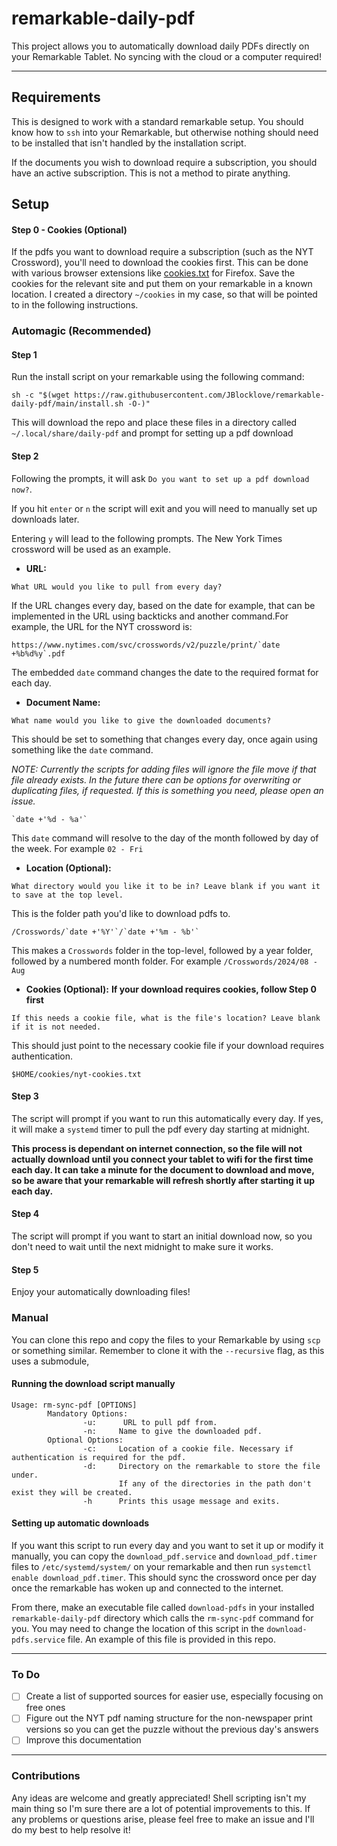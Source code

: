 # remarkable-daily-pdf

This project allows you to automatically download daily PDFs directly on your Remarkable Tablet. No syncing with the cloud or a computer required!

---

## Requirements
This is designed to work with a standard remarkable setup. You should know how to `ssh` into your Remarkable, but otherwise nothing should need to be installed that isn't handled by the installation script.

If the documents you wish to download require a subscription, you should have an active subscription. This is not a method to pirate anything.

## Setup

#### Step 0 - Cookies (Optional)
If the pdfs you want to download require a subscription (such as the NYT Crossword), you'll need to download the cookies first. This can be done with various browser extensions like [cookies.txt](https://addons.mozilla.org/en-US/firefox/addon/cookies-txt/) for Firefox. Save the cookies for the relevant site and put them on your remarkable in a known location. I created a directory `~/cookies` in my case, so that will be pointed to in the following instructions.

### Automagic (Recommended)

#### Step 1

Run the install script on your remarkable using the following command:
  ```
  sh -c "$(wget https://raw.githubusercontent.com/JBlocklove/remarkable-daily-pdf/main/install.sh -O-)"
  ```
  This will download the repo and place these files in a directory called `~/.local/share/daily-pdf` and prompt for setting up a pdf download

#### Step 2
Following the prompts, it will ask `Do you want to set up a pdf download now?`.

If you hit `enter` or `n` the script will exit and you will need to manually set up downloads later.

Entering `y` will lead to the following prompts. The New York Times crossword will be used as an example.

- **URL:**
```
What URL would you like to pull from every day?
```
If the URL changes every day, based on the date for example, that can be implemented in the URL using backticks and another command.For example, the URL for the NYT crossword is:
```
https://www.nytimes.com/svc/crosswords/v2/puzzle/print/`date +%b%d%y`.pdf
```
The embedded `date` command changes the date to the required format for each day.

- **Document Name:**
```
What name would you like to give the downloaded documents?
```
This should be set to something that changes every day, once again using something like the `date` command.

*NOTE: Currently the scripts for adding files will ignore the file move if that file already exists. In the future there can be options for overwriting or duplicating files, if requested. If this is something you need, please open an issue.*

```
`date +'%d - %a'`
```
This `date` command will resolve to the day of the month followed by day of the week. For example `02 - Fri`

- **Location (Optional):**
```
What directory would you like it to be in? Leave blank if you want it to save at the top level.
```

This is the folder path you'd like to download pdfs to.
```
/Crosswords/`date +'%Y'`/`date +'%m - %b'`
```

This makes a `Crosswords` folder in the top-level, followed by a year folder, followed by a numbered month folder. For example `/Crosswords/2024/08 - Aug`

- **Cookies (Optional):**
**If your download requires cookies, follow Step 0 first**
```
If this needs a cookie file, what is the file's location? Leave blank if it is not needed.
```

This should just point to the necessary cookie file if your download requires authentication.

```
$HOME/cookies/nyt-cookies.txt
```

#### Step 3
The script will prompt if you want to run this automatically every day. If yes, it will make a `systemd` timer to pull the pdf every day starting at midnight.

**This process is dependant on internet connection, so the file will not actually download until you connect your tablet to wifi for the first time each day. It can take a minute for the document to download and move, so be aware that your remarkable will refresh shortly after starting it up each day.**

#### Step 4
The script will prompt if you want to start an initial download now, so you don't need to wait until the next midnight to make sure it works.

#### Step 5
Enjoy your automatically downloading files!

### Manual
You can clone this repo and copy the files to your Remarkable by using `scp` or something similar. Remember to clone it with the `--recursive` flag, as this uses a submodule,

#### Running the download script manually
```
Usage: rm-sync-pdf [OPTIONS]
        Mandatory Options:
                -u:      URL to pull pdf from.
                -n:     Name to give the downloaded pdf.
        Optional Options:
                -c:     Location of a cookie file. Necessary if authentication is required for the pdf.
                -d:     Directory on the remarkable to store the file under.
                        If any of the directories in the path don't exist they will be created.
                -h      Prints this usage message and exits.
```

#### Setting up automatic downloads
If you want this script to run every day and you want to set it up or modify it manually, you can copy the `download_pdf.service` and `download_pdf.timer` files to `/etc/systemd/system/` on your remarkable and then run `systemctl enable download_pdf.timer`. This should sync the crossword once per day once the remarkable has woken up and connected to the internet.

From there, make an executable file called `download-pdfs` in your installed `remarkable-daily-pdf` directory which calls the `rm-sync-pdf` command for you. You may need to change the location of this script in the `download-pdfs.service` file. An example of this file is provided in this repo.

---

### To Do
 - [ ] Create a list of supported sources for easier use, especially focusing on free ones
 - [ ] Figure out the NYT pdf naming structure for the non-newspaper print versions so you can get the puzzle without the previous day's answers
 - [ ] Improve this documentation

---
### Contributions
Any ideas are welcome and greatly appreciated! Shell scripting isn't my main thing so I'm sure there are a lot of potential improvements to this. If any problems or questions arise, please feel free to make an issue and I'll do my best to help resolve it!
